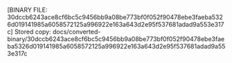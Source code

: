 [BINARY FILE: 30dccb6243ace8cf6bc5c9456bb9a08be773bf0f052f90478ebe3faeba5326d019141985a6058572125a996922e163a643d2e95f537681adad9a553e317c]
Stored copy: docs/converted-binary/30dccb6243ace8cf6bc5c9456bb9a08be773bf0f052f90478ebe3faeba5326d019141985a6058572125a996922e163a643d2e95f537681adad9a553e317c
